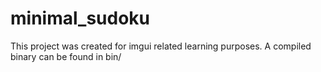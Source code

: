 # minimal_sudoku
This project was created for imgui related learning purposes. A compiled binary can be found in bin/
